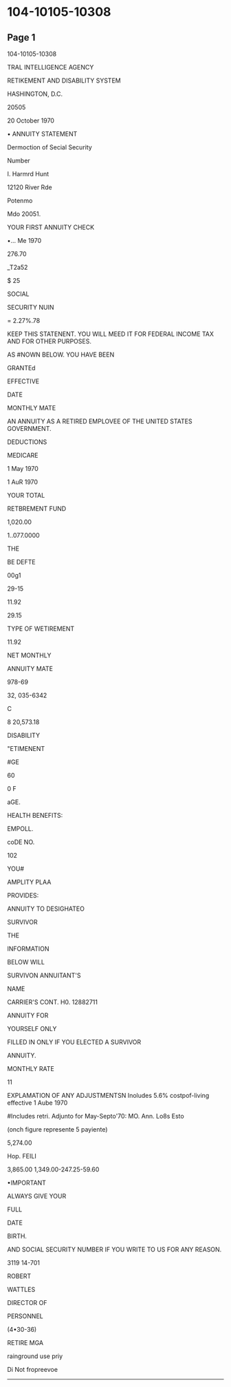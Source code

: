 # 104-10105-10308

## Page 1

104-10105-10308

TRAL INTELLIGENCE AGENCY

RETIKEMENT AND DISABILITY SYSTEM

HASHINGTON, D.C.

20505

20 October 1970

• ANNUITY STATEMENT

Dermoction of Secial Security

Number

I. Harmrd Hunt

12120 River Rde

Potenmo

Mdo 20051.

YOUR FIRST ANNUITY CHECK

•... Me 1970

276.70

_T2a52

$ 25

SOCIAL

SECURITY NUIN

= 2.27%.78

KEEP THIS STATENENT. YOU WILL MEED IT FOR FEDERAL INCOME TAX AND FOR OTHER PURPOSES.

AS #NOWN BELOW. YOU HAVE BEEN

GRANTEd

EFFECTIVE

DATE

MONTHLY MATE

AN ANNUITY AS A RETIRED EMPLOVEE OF THE UNITED STATES GOVERNMENT.

DEDUCTIONS

MEDICARE

1 May 1970

1 AuR 1970

YOUR TOTAL

RETBREMENT FUND

1,020.00

1..077.0000

THE

BE DEFTE

00g1

29-15

11.92

29.15

TYPE OF WETIREMENT

11.92

NET MONTHLY

ANNUITY MATE

978-69

32, 035-6342

C

8 20,573.18

DISABILITY

"ETIMENENT

#GE

60

0 F

aGE.

HEALTH BENEFITS:

EMPOLL.

coDE NO.

102

YOU#

AMPLITY PLAA

PROVIDES:

ANNUITY TO DESIGHATEO

SURVIVOR

THE

INFORMATION

BELOW WILL

SURVIVON ANNUITANT'S

NAME

CARRIER'S CONT. H0. 12882711

ANNUITY FOR

YOURSELF ONLY

FILLED IN ONLY IF YOU ELECTED A SURVIVOR

ANNUITY.

MONTHLY RATE

11

EXPLAMATION OF ANY ADJUSTMENTSN Inoludes 5.6% costpof-living effective 1 Aube 1970

#Includes retri. Adjunto for May-Septo'70: MO. Ann. Lo8s Esto

(onch figure represente 5 payiente)

5,274.00

Hop. FEILI

3,865.00 1,349.00-247.25-59.60

•IMPORTANT

ALWAYS GIVE YOUR

FULL

DATE

BIRTH.

AND SOCIAL SECURITY NUMBER IF YOU WRITE TO US FOR ANY REASON.

3119 14-701

ROBERT

WATTLES

DIRECTOR OF

PERSONNEL

(4•30-36)

RETIRE MGA

rainground use priy

Di Not fropreevoe

---

